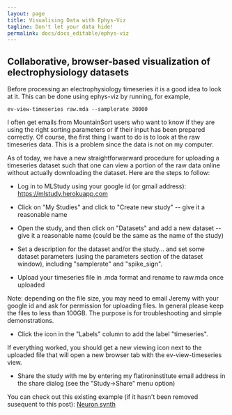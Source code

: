 ```yaml
---
layout: page
title: Visualising Data with Ephys-Viz
tagline: Don't let your data hide!
permalink: docs/docs_editable/ephys-viz
---
```


## Collaborative, browser-based visualization of electrophysiology datasets

Before processing an electrophysiology timeseries it is a good idea to look at it. This can be done using ephys-viz by running, for example,

```
ev-view-timeseries raw.mda --samplerate 30000
```

I often get emails from MountainSort users who want to know if they are using the right sorting parameters or if their input has been prepared correctly. Of course, the first thing I want to do is to look at the raw timeseries data. This is a problem since the data is not on my computer.

As of today, we have a new straightforwarward procedure for uploading a timeseries dataset such that one can view a portion of the raw data online without actually downloading the dataset. Here are the steps to follow:

* Log in to MLStudy using your google id (or gmail address): https://mlstudy.herokuapp.com

* Click on "My Studies" and click to "Create new study" -- give it a reasonable name

* Open the study, and then click on "Datasets" and add a new dataset -- give it a reasonable name (could be the same as the name of the study)

* Set a description for the dataset and/or the study... and set some dataset parameters (using the parameters section of the dataset window), including "samplerate" and "spike_sign".

* Upload your timeseries file in .mda format and rename to raw.mda once uploaded

Note: depending on the file size, you may need to email Jeremy with your google id and ask for permission for uploading files. In general please keep the files to less than 100GB. The purpose is for troubleshooting and simple demonstrations.

* Click the icon in the "Labels" column to add the label "timeseries".

If everything worked, you should get a new viewing icon next to the uploaded file that will open a new browser tab with the ev-view-timeseries view.

* Share the study with me by entering my flatironinstitute email address in the share dialog (see the "Study->Share" menu option)

You can check out this existing example (if it hasn't been removed susequent to this post): [Neuron synth](https://mlstudy.herokuapp.com/?source=docstor&owner=jmagland@flatironinstitute.org&title=neuron_synth.mls)
